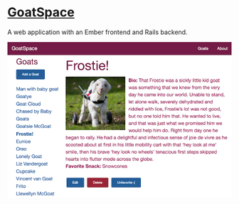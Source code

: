 # [GoatSpace](http://goatspace.herokuapp.com/)

A web application with an Ember frontend and Rails backend.

![GoatSpace Screencap](goatspace-screencap.jpg.png)
